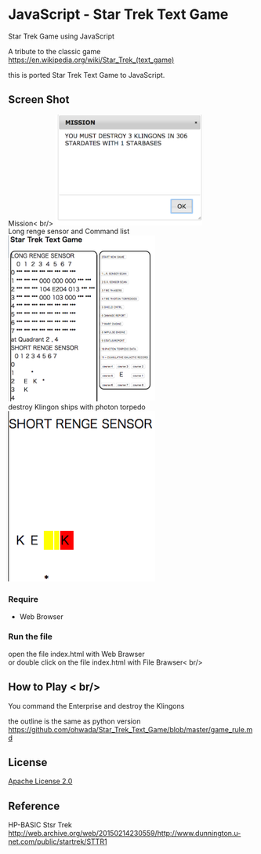 JavaScript - Star Trek Text Game
===============

Star Trek Game using  JavaScript <br/>

A tribute to the classic game <br/>
https://en.wikipedia.org/wiki/Star_Trek_(text_game)  <br/>

this is ported Star Trek Text Game to  JavaScript. <br/>

## Screen Shot <br/>
Mission< br/>
<img src="https://github.com/ohwada/Star_Trek_Text_Game/blob/master/javascript/docs/js_mission.png" width="300" />  <br/>
Long renge sensor and Command list <br/>
<img src="https://github.com/ohwada/Star_Trek_Text_Game/blob/master/javascript/docs/javascript.png" width="300" />  <br/>
destroy Klingon ships with photon torpedo <br/>
<img src="https://github.com/ohwada/Star_Trek_Text_Game/blob/master/javascript/docs/js_torpedo.png" width="300" />  <br/>


### Require <br/>
- Web Browser <br/>

### Run the file <br/>
open the file index.html with Web Brawser <br/>
or double click on the file index.html with File Brawser< br/>

## How to Play < br/>

You command the Enterprise and destroy the Klingons <br/>

the outline is the same as python version <br/>
https://github.com/ohwada/Star_Trek_Text_Game/blob/master/game_rule.md <br/>

## License 
[Apache License 2.0](https://www.apache.org/licenses/LICENSE-2.0)

## Reference
HP-BASIC Stsr Trek  <br/>
http://web.archive.org/web/20150214230559/http://www.dunnington.u-net.com/public/startrek/STTR1  <br/>

